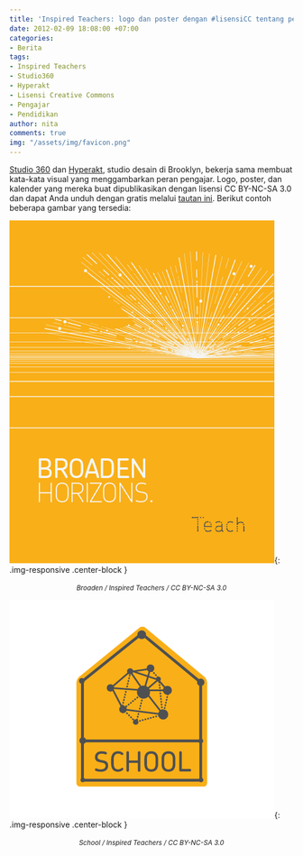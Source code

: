 ```yaml
---
title: 'Inspired Teachers: logo dan poster dengan #lisensiCC tentang pengajar'
date: 2012-02-09 18:08:00 +07:00
categories:
- Berita
tags:
- Inspired Teachers
- Studio360
- Hyperakt
- Lisensi Creative Commons
- Pengajar
- Pendidikan
author: nita
comments: true
img: "/assets/img/favicon.png"
---
```


[Studio 360](http://studio360.org/) dan [Hyperakt](http://hyperakt.com/), studio desain di Brooklyn, bekerja sama membuat kata-kata visual yang menggambarkan peran pengajar. Logo, poster, dan kalender yang mereka buat dipublikasikan dengan lisensi CC BY-NC-SA 3.0 dan dapat Anda unduh dengan gratis melalui [tautan ini](http://inspireteachers.org/). Berikut contoh beberapa gambar yang tersedia:

![broaden.png](/uploads/broaden.png){: .img-responsive .center-block }<center><small><i>Broaden / Inspired Teachers / CC BY-NC-SA 3.0</i></small></center>

![school.png](/uploads/school.png){: .img-responsive .center-block }<center><small><i>School / Inspired Teachers / CC BY-NC-SA 3.0</i></small></center>

